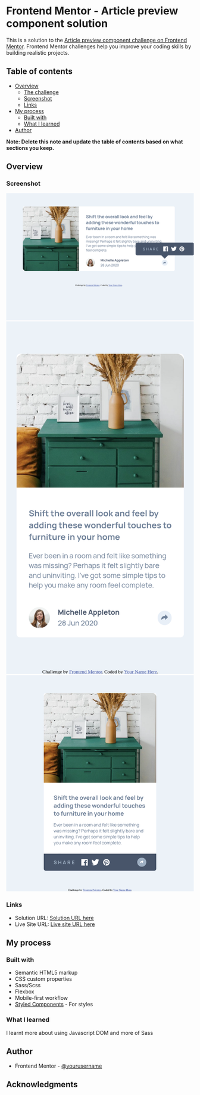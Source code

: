 # Frontend Mentor - Article preview component solution

This is a solution to the [Article preview component challenge on Frontend Mentor](https://www.frontendmentor.io/challenges/article-preview-component-dYBN_pYFT). Frontend Mentor challenges help you improve your coding skills by building realistic projects.

## Table of contents

- [Overview](#overview)
  - [The challenge](#the-challenge)
  - [Screenshot](#screenshot)
  - [Links](#links)
- [My process](#my-process)
  - [Built with](#built-with)
  - [What I learned](#what-i-learned)
- [Author](#author)

**Note: Delete this note and update the table of contents based on what sections you keep.**

## Overview

### Screenshot

![](./images/image1.png)
![](./images/image2.png)
![](./images/image3.png)

### Links

- Solution URL: [Solution URL here](https://github.com/larryQuao/article-preview-component.git)
- Live Site URL: [Live site URL here](https://article-preview-component-phi-six.vercel.app/)

## My process

### Built with

- Semantic HTML5 markup
- CSS custom properties
- Sass/Scss
- Flexbox
- Mobile-first workflow
- [Styled Components](https://styled-components.com/) - For styles

### What I learned

I learnt more about using Javascript DOM and more of Sass

## Author

- Frontend Mentor - [@yourusername](https://www.frontendmentor.io/profile/yourusername)

## Acknowledgments